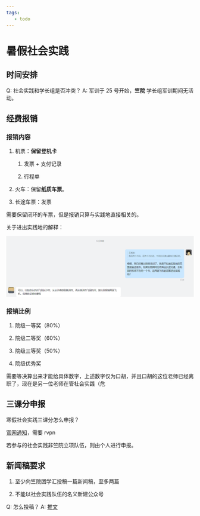 ```yaml
---
tags:
   - todo
---
```


# 暑假社会实践

## 时间安排

Q: 社会实践和学长组是否冲突？
A: 军训于 25 号开始，**竺院** 学长组军训期间无活动。

## 经费报销

### 报销内容

1. 机票：**保留登机卡**
   
   1. 发票 + 支付记录
   
   2. 行程单

2. 火车：保留**纸质车票**。

3. 长途车票：发票

需要保留闭环的车票，但是报销只算与实践地直接相关的。

关于进出实践地的解释：

![](img/%E5%B1%8F%E5%B9%95%E6%88%AA%E5%9B%BE%202022-08-05%20174358.png)

### 报销比例

1. 院级一等奖（80%）

2. 院级二等奖（60%）

3. 院级三等奖（50%）

4. 院级优秀奖

需要等决算出来才能给具体数字，上述数字仅为口胡，并且口胡的这位老师已经离职了，现在是另一位老师在管社会实践（危

## 三课分申报

寒假社会实践三课分怎么申报？

[官网通知](http://office.ckc.zju.edu.cn/2022/0721/c35005a2605182/page.htm)，需要 rvpn

若参与的社会实践非竺院立项队伍，则由个人进行申报。

## 新闻稿要求

1. 至少向竺院团学汇投稿一篇新闻稿，至多两篇

2. 不能以社会实践队伍的名义新建公众号

Q: 怎么投稿？
A: [推文](https://mp.weixin.qq.com/s/SF_IQbwLypHl2XFN7KD7Pw)




